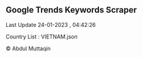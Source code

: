 

## Google Trends Keywords Scraper 
 
Last Update 24-01-2023 , 04:42:26

Country List :
VIETNAM.json



© Abdul Muttaqin 
